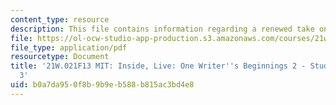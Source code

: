 ```yaml
---
content_type: resource
description: This file contains information regarding a renewed take on writing.
file: https://ol-ocw-studio-app-production.s3.amazonaws.com/courses/21w-021-writing-and-experience-mit-inside-live-fall-2013/b0a7da950f8b9b9eb588b815ac3bd4e8_MIT21W_021F13_RenewTake.pdf
file_type: application/pdf
resourcetype: Document
title: '21W.021F13 MIT: Inside, Live: One Writer''s Beginnings 2 - Student Example
  3'
uid: b0a7da95-0f8b-9b9e-b588-b815ac3bd4e8
---
```

